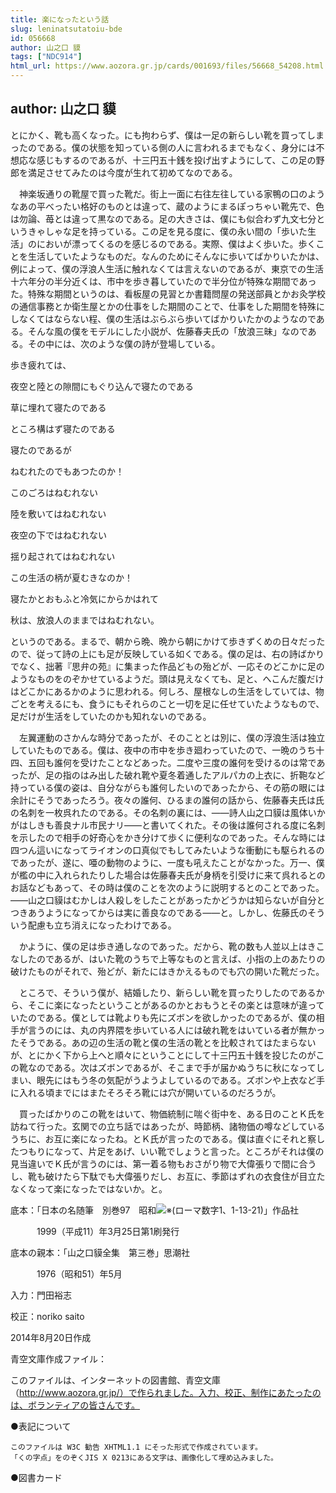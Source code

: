 ```yaml
---
title: 楽になったという話
slug: leninatsutatoiu-bde
id: 056668
author: 山之口 貘
tags: ["NDC914"]
html_url: https://www.aozora.gr.jp/cards/001693/files/56668_54208.html
---
```


## author: 山之口 貘

とにかく、靴も高くなった。にも拘わらず、僕は一足の新らしい靴を買ってしまったのである。僕の状態を知っている側の人に言われるまでもなく、身分には不想応な感じもするのであるが、十三円五十銭を投げ出すようにして、この足の野郎を満足させてみたのは今度が生れて初めてなのである。

　神楽坂通りの靴屋で買った靴だ。街上一面に右往左往している家鴨の口のようなあの平べったい格好のものとは違って、蔵のようにまるぽっちゃい靴先で、色は勿論、苺とは違って黒なのである。足の大きさは、僕にも似合わず九文七分というきゃしゃな足を持っている。この足を見る度に、僕の永い間の「歩いた生活」のにおいが漂ってくるのを感じるのである。実際、僕はよく歩いた。歩くことを生活していたようなものだ。なんのためにそんなに歩いてばかりいたかは、例によって、僕の浮浪人生活に触れなくては言えないのであるが、東京での生活十六年分の半分近くは、市中を歩き暮していたので半分位が特殊な期間であった。特殊な期間というのは、看板屋の見習とか書籍問屋の発送部員とかお灸学校の通信事務とか衛生屋とかの仕事をした期間のことで、仕事をした期間を特殊にしなくてはならない程、僕の生活はぶらぶら歩いてばかりいたかのようなのである。そんな風の僕をモデルにした小説が、佐藤春夫氏の「放浪三昧」なのである。その中には、次のような僕の詩が登場している。




歩き疲れては、

夜空と陸との隙間にもぐり込んで寝たのである

草に埋れて寝たのである

ところ構はず寝たのである

寝たのであるが

ねむれたのでもあつたのか！

このごろはねむれない

陸を敷いてはねむれない

夜空の下ではねむれない

揺り起されてはねむれない

この生活の柄が夏むきなのか！

寝たかとおもふと冷気にからかはれて

秋は、放浪人のままではねむれない。





というのである。まるで、朝から晩、晩から朝にかけて歩きずくめの日々だったので、従って詩の上にも足が反映している如くである。僕の足は、右の詩ばかりでなく、拙著『思弁の苑』に集まった作品どもの殆どが、一応そのどこかに足のようなものをのぞかせているようだ。頭は見えなくても、足と、へこんだ腹だけはどこかにあるかのように思われる。何しろ、屋根なしの生活をしていては、物ごとを考えるにも、食うにもそれらのこと一切を足に任せていたようなもので、足だけが生活をしていたのかも知れないのである。

　左翼運動のさかんな時分であったが、そのこととは別に、僕の浮浪生活は独立していたものである。僕は、夜中の市中を歩き廻わっていたので、一晩のうち十四、五回も誰何を受けたことなどあった。二度や三度の誰何を受けるのは常であったが、足の指のはみ出した破れ靴や夏冬着通したアルパカの上衣に、折鞄など持っている僕の姿は、自分ながらも誰何したいのであったから、その筋の眼には余計にそうであったろう。夜々の誰何、ひるまの誰何の話から、佐藤春夫氏は氏の名刺を一枚呉れたのである。その名刺の裏には、――詩人山之口貘は風体いかがはしきも善良ナル市民ナリ――と書いてくれた。その後は誰何される度に名刺を示したので相手の好奇心をかき分けて歩くに便利なのであった。そんな時には四つん這いになってライオンの口真似でもしてみたいような衝動にも駆られるのであったが、遂に、唖の動物のように、一度も吼えたことがなかった。万一、僕が檻の中に入れられたりした場合は佐藤春夫氏が身柄を引受けに来て呉れるとのお話などもあって、その時は僕のことを次のように説明するとのことであった。――山之口貘はむかしは人殺しをしたことがあったかどうかは知らないが自分とつきあうようになってからは実に善良なのである――と。しかし、佐藤氏のそういう配慮も立ち消えになったわけである。

　かように、僕の足は歩き通しなのであった。だから、靴の数も人並以上はきこなしたのであるが、はいた靴のうちで上等なものと言えば、小指の上のあたりの破けたものがそれで、殆どが、新たにはきかえるものでも穴の開いた靴だった。

　ところで、そういう僕が、結婚したり、新らしい靴を買ったりしたのであるから、そこに楽になったということがあるのかとおもうとその楽とは意味が違っていたのである。僕としては靴よりも先にズボンを欲しかったのであるが、僕の相手が言うのには、丸の内界隈を歩いている人には破れ靴をはいている者が無かったそうである。あの辺の生活の靴と僕の生活の靴とを比較されてはたまらないが、とにかく下から上へと順々にということにして十三円五十銭を投じたのがこの靴なのである。次はズボンであるが、そこまで手が届かぬうちに秋になってしまい、眼先にはもう冬の気配がうようよしているのである。ズボンや上衣など手に入れる頃までにはまたそろそろ靴には穴が開いているのだろうが。

　買ったばかりのこの靴をはいて、物価統制に喘ぐ街中を、ある日のことＫ氏を訪ねて行った。玄関での立ち話ではあったが、時節柄、諸物価の噂などしているうちに、お互に楽になったね。とＫ氏が言ったのである。僕は直ぐにそれと察したつもりになって、片足をあげ、いい靴でしょうと言った。ところがそれは僕の見当違いでＫ氏が言うのには、第一着る物もおさがり物で大偉張りで間に合うし、靴も破けたら下駄でも大偉張りだし、お互に、季節はずれの衣食住が目立たなくなって楽になったではないか。と。













底本：「日本の名随筆　別巻97　昭和![※(ローマ数字1、1-13-21)](https://www.aozora.gr.jp/cards/001693/files/../../../gaiji/1-13/1-13-21.png)」作品社

　　　1999（平成11）年3月25日第1刷発行

底本の親本：「山之口貘全集　第三巻」思潮社

　　　1976（昭和51）年5月

入力：門田裕志

校正：noriko saito

2014年8月20日作成

青空文庫作成ファイル：

このファイルは、インターネットの図書館、青空文庫（http://www.aozora.gr.jp/）で作られました。入力、校正、制作にあたったのは、ボランティアの皆さんです。











●表記について


	このファイルは W3C 勧告 XHTML1.1 にそった形式で作成されています。
	「くの字点」をのぞくJIS X 0213にある文字は、画像化して埋め込みました。







●図書カード